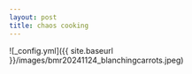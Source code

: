 ```yaml
---
layout: post
title: chaos cooking
---
```


![_config.yml]({{ site.baseurl }}/images/bmr20241124_blanchingcarrots.jpeg)
